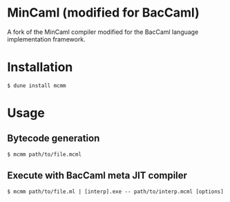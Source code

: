 # MinCaml (modified for BacCaml)

A fork of the MinCaml compiler modified for the BacCaml language implementation framework.

# Installation

```shell
$ dune install mcmm
```

# Usage

## Bytecode generation

```shell
$ mcmm path/to/file.mcml
```

## Execute with BacCaml meta JIT compiler

```shell
$ mcmm path/to/file.ml | [interp].exe -- path/to/interp.mcml [options]
```
